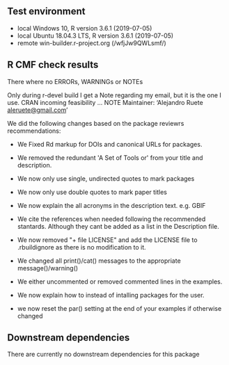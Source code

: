 ## Test environment
* local Windows 10,  R version 3.6.1 (2019-07-05)
* local Ubuntu 18.04.3 LTS, R version 3.6.1 (2019-07-05)
* remote win-builder.r-project.org (/wfjJw9QWLsmf/)

## R CMF check results
There where no ERRORs, WARNINGs or NOTEs

Only during r-devel build I get a Note regarding my email, but it is the one I use.
  CRAN incoming feasibility ... NOTE
  Maintainer: ‘Alejandro Ruete <aleruete@gmail.com>’

We did the following changes based on the package reviewrs recommendations:   
* We Fixed Rd markup for DOIs and canonical URLs for packages.

* We removed the redundant 'A Set of Tools or' from your title and
  description.
  
* We now only use single, undirected quotes to mark packages
  
* We now only use double quotes to mark paper titles
  
* We now explain the all acronyms in the description text. e.g. GBIF
  
* We cite the references when needed following the recommended stantards. Although they cant be added as a list in the Description file.
  
* We now removed "+ file LICENSE" and add the LICENSE file to .rbuildignore as there is no modification to it.
  
* We changed all print()/cat() messages to the appropriate message()/warning()
  
* We either uncommented or removed commented lines in the examples.
  
* We now explain how to instead of intalling packages for the user.
  
* we now reset the par() setting at the end of your examples if otherwise changed
  

## Downstream dependencies
There are currently no downstream dependencies for this package
